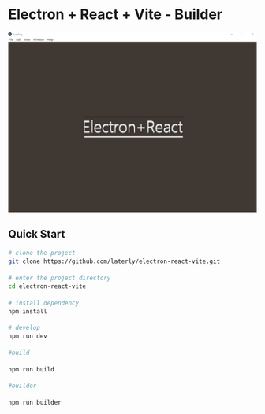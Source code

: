 # Electron + React + Vite - Builder

![Electron + React + Vite  ](screenshot.png)

## Quick Start

```sh
# clone the project
git clone https://github.com/laterly/electron-react-vite.git

# enter the project directory
cd electron-react-vite

# install dependency
npm install

# develop
npm run dev

#build

npm run build

#builder

npm run builder
```
